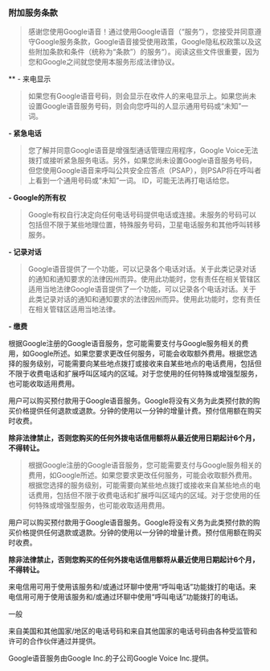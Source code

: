 ### 附加服务条款

> 感谢您使用Google语音！通过使用Google语音（“服务”），您接受并同意遵守Google服务条款，Google语音接受使用政策，Google隐私权政策以及这些附加条款和条件（统称为“条款”）的服务“）。阅读这些文件很重要，因为您和Google之间就您使用本服务形成法律协议。

** - 来电显示 

> 如果您有Google语音号码，则会显示在收件人的来电显示上。如果您尚未设置Google语音服务号码，则会向您呼叫的人显示通用号码或“未知”一词。

**- 紧急电话**

> 您了解并同意Google语音是增强型通话管理应用程序，Google Voice无法拨打或接听紧急服务电话。另外，如果您尚未设置Google语音服务号码，但您使用Google语音来呼叫公共安全应答点（PSAP），则PSAP将在呼叫者上看到一个通用号码或“未知”一词。 ID，可能无法再打电话给您。

**- Google的所有权**

> Google有权自行决定向任何电话号码提供电话或连接。未服务的号码可以包括但不限于某些地理位置，特殊服务号码，卫星电话服务和其他呼叫转移服务。

**- 记录对话**

> Google语音提供了一个功能，可以记录各个电话对话。关于此类记录对话的通知和通知要求的法律因州而异。使用此功能时，您有责任在相关管辖区适用当地法律Google语音提供了一个功能，可以记录各个电话对话。关于此类记录对话的通知和通知要求的法律因州而异。使用此功能时，您有责任在相关管辖区适用当地法律。

**- 缴费**

根据Google注册的Google语音服务，您可能需要支付与Google服务相关的费用，如Google所述。如果您要求更改任何服务，可能会收取额外费用。根据您选择的服务级别，可能需要向某些地点拨打或接收来自某些地点的电话费用，包括但不限于收费电话和扩展呼叫区域内的区域。对于您使用的任何特殊或增强型服务，也可能收取适用费用。

用户可以购买预付款用于Google语音服务。Google将没有义务为此类预付款的购买价格提供任何退款或退款。分钟的使用以一分钟的增量计费。预付信用额在购买时收费。

**除非法律禁止，否则您购买的任何外拨电话信用额将从最近使用日期起计6个月，不得转让。**

> 根据Google注册的Google语音服务，您可能需要支付与Google服务相关的费用，如Google所述。如果您要求更改任何服务，可能会收取额外费用。根据您选择的服务级别，可能需要向某些地点拨打或接收来自某些地点的电话费用，包括但不限于收费电话和扩展呼叫区域内的区域。对于您使用的任何特殊或增强型服务，也可能收取适用费用。

用户可以购买预付款用于Google语音服务。Google将没有义务为此类预付款的购买价格提供任何退款或退款。分钟的使用以一分钟的增量计费。预付信用额在购买时收费。

**除非法律禁止，否则您购买的任何外拨电话信用额将从最近使用日期起计6个月，不得转让。**

来电信用可用于使用该服务和/或通过环聊中使用“呼叫电话”功能拨打的电话。来电信用可用于使用该服务和/或通过环聊中使用“呼叫电话”功能拨打的电话。

一般

来自美国和其他国家/地区的电话号码和来自其他国家的电话号码由各种受监管和许可的合作伙伴通过并提供。

Google语音服务由Google Inc.的子公司Google Voice Inc.提供。
